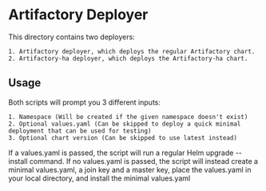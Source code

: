 # Artifactory Deployer

This directory contains two deployers:

    1. Artifactory deployer, which deploys the regular Artifactory chart.
    2. Artifactory-ha deployer, which deploys the Artifactory-ha chart.

## Usage

Both scripts will prompt you 3 different inputs: 

    1. Namespace (Will be created if the given namespace doesn't exist)
    2. Optional values.yaml (Can be skipped to deploy a quick minimal deployment that can be used for testing)
    3. Optional chart version (Can be skipped to use latest instead)

If a values.yaml is passed, the script will run a regular Helm upgrade --install command. If no values.yaml is passed, the script will instead create a minimal
values.yaml, a join key and a master key, place the values.yaml in your local directory, and install the minimal values.yaml